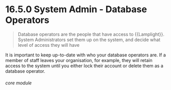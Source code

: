 # 16.5.0 System Admin - Database Operators

> Database operators are the people that have access to {{Lamplight}}. System Administrators set them up on the system, and decide what level of access they will have

It is important to keep up-to-date with who your database operators are. If a member of staff leaves your organisation, for example, they will retain access to the system until you either lock their account or delete them as a database operator. 


###### core module

